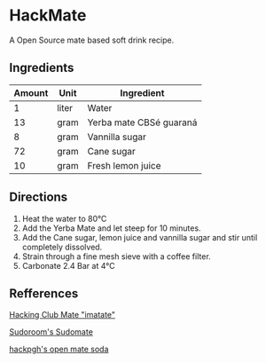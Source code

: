# HackMate
A Open Source mate based soft drink recipe.

## Ingredients

| Amount | Unit  | Ingredient                     |
| ------ | ----- | ------------------------------ |
| 1      | liter | Water                          |
| 13     | gram  | Yerba mate CBSé guaraná        |
| 8      | gram  | Vannilla sugar                 |
| 72     | gram  | Cane sugar                     |
| 10     | gram  | Fresh lemon juice              |

## Directions

1. Heat the water to 80°C
2. Add the Yerba Mate and let steep for 10 minutes.
3. Add the Cane sugar, lemon juice and vannilla sugar and stir until completely dissolved.
4. Strain through a fine mesh sieve with a coffee filter.
5. Carbonate 2.4 Bar at 4°C

## Refferences

[Hacking Club Mate "imatate"](https://gist.github.com/nddrylliog/1125229)

[Sudoroom's Sudomate](https://sudoroom.org/wiki/Sudomate)

[hackpgh's open mate soda](https://hackpgh.org/2010/02/04/brewing-open-mate-soda/)
